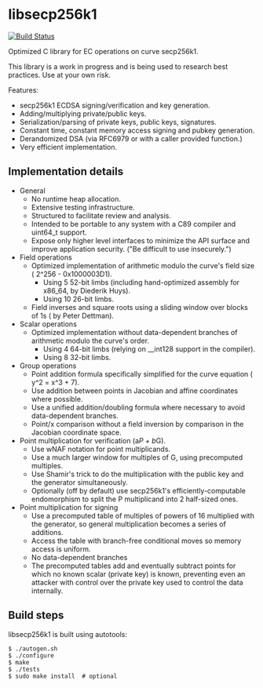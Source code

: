 libsecp256k1
============

[![Build Status](https://travis-ci.org/bitcoin-core/secp256k1.svg?branch=master)](https://travis-ci.org/bitcoin-core/secp256k1)

Optimized C library for EC operations on curve secp256k1.

This library is a work in progress and is being used to research best practices.
Use at your own risk.

Features:

* secp256k1 ECDSA signing/verification and key generation.
* Adding/multiplying private/public keys.
* Serialization/parsing of private keys, public keys, signatures.
* Constant time, constant memory access signing and pubkey generation.
* Derandomized DSA (via RFC6979 or with a caller provided function.)
* Very efficient implementation.

Implementation details
----------------------

* General
    * No runtime heap allocation.
    * Extensive testing infrastructure.
    * Structured to facilitate review and analysis.
    * Intended to be portable to any system with a C89 compiler and uint64_t
      support.
    * Expose only higher level interfaces to minimize the API surface and
      improve application security. ("Be difficult to use insecurely.")
* Field operations
    * Optimized implementation of arithmetic modulo the curve's field size (
      2^256 - 0x1000003D1).
        * Using 5 52-bit limbs (including hand-optimized assembly for x86_64, by
          Diederik Huys).
        * Using 10 26-bit limbs.
    * Field inverses and square roots using a sliding window over blocks of 1s (
      by Peter Dettman).
* Scalar operations
    * Optimized implementation without data-dependent branches of arithmetic
      modulo the curve's order.
        * Using 4 64-bit limbs (relying on __int128 support in the compiler).
        * Using 8 32-bit limbs.
* Group operations
    * Point addition formula specifically simplified for the curve equation (
      y^2 = x^3 + 7).
    * Use addition between points in Jacobian and affine coordinates where
      possible.
    * Use a unified addition/doubling formula where necessary to avoid
      data-dependent branches.
    * Point/x comparison without a field inversion by comparison in the Jacobian
      coordinate space.
* Point multiplication for verification (a*P + b*G).
    * Use wNAF notation for point multiplicands.
    * Use a much larger window for multiples of G, using precomputed multiples.
    * Use Shamir's trick to do the multiplication with the public key and the
      generator simultaneously.
    * Optionally (off by default) use secp256k1's efficiently-computable
      endomorphism to split the P multiplicand into 2 half-sized ones.
* Point multiplication for signing
    * Use a precomputed table of multiples of powers of 16 multiplied with the
      generator, so general multiplication becomes a series of additions.
    * Access the table with branch-free conditional moves so memory access is
      uniform.
    * No data-dependent branches
    * The precomputed tables add and eventually subtract points for which no
      known scalar (private key) is known, preventing even an attacker with
      control over the private key used to control the data internally.

Build steps
-----------

libsecp256k1 is built using autotools:

    $ ./autogen.sh
    $ ./configure
    $ make
    $ ./tests
    $ sudo make install  # optional
